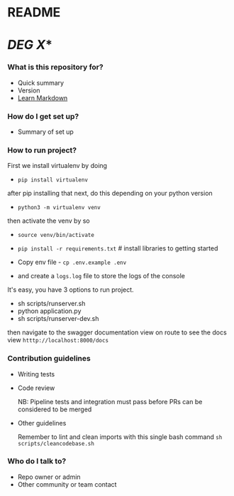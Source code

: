 # README

# *DEG X**

### What is this repository for?

- Quick summary
- Version
- [Learn Markdown](https://bitbucket.org/tutorials/markdowndemo)

### How do I get set up?

- Summary of set up

### How to run project?

First we install virtualenv by doing

- `pip install virtualenv`

after pip installing that next, do this depending on your python version

- `python3 -m virtualenv venv`

then activate the venv by so

- `source venv/bin/activate`

- `pip install -r requirements.txt` # install libraries to getting started

* Copy env file - `cp .env.example .env`

* and create a `logs.log` file to store the logs of the console

It's easy, you have 3 options to run project.

- sh scripts/runserver.sh
- python application.py
- sh scripts/runserver-dev.sh

then navigate to the swagger documentation view on route to see the docs view
`htttp://localhost:8000/docs`

### Contribution guidelines

- Writing tests
- Code review
  
  NB: Pipeline tests and integration must pass before PRs can be considered to be merged
- Other guidelines

  Remember to lint and clean imports with this single bash command `sh scripts/cleancodebase.sh`

### Who do I talk to?

- Repo owner or admin
- Other community or team contact
